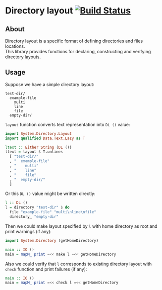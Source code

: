# Directory layout [![Build Status](https://secure.travis-ci.org/supki/directory-layout.png?branch=master)](http://travis-ci.org/supki/directory-layout)

## About 
Directory layout is a specific format of defining directories and files locations.  
This library provides functions for declaring, constructing and verifying directory layouts.

## Usage

Suppose we have a simple directory layout:

```
test-dir/
  example-file
    multi
    line
    file
  empty-dir/
```

`layout` function converts text representation into `DL ()` value:

```haskell
import System.Directory.Layout
import qualified Data.Text.Lazy as T

ltext :: Either String (DL ())
ltext = layout $ T.unlines
  [ "test-dir/"
  , "  example-file"
  , "    multi"
  , "    line"
  , "    file"
  , "  empty-dir/"
  ]
```

Or this `DL ()` value might be written directly:

```haskell
l :: DL ()
l = directory "test-dir" $ do
  file "example-file" "multi\nline\nfile"
  directory_ "empty-dir"
```

Then we could make layout specified by `l` with home directory as root and print warnings (if any):

```haskell
import System.Directory (getHomeDirectory)

main :: IO ()
main = mapM_ print =<< make l =<< getHomeDirectory
```

Also we could verify that `l` corresponds to existing directory layout with `check` function and print failures (if any):

```haskell
main :: IO ()
main = mapM_ print =<< check l =<< getHomeDirectory
```